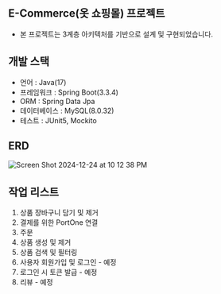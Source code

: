 ## E-Commerce(옷 쇼핑몰) 프로젝트
- 본 프로젝트는 3계층 아키텍처를 기반으로 설계 및 구현되었습니다.

## 개발 스택
- 언어 : Java(17)
- 프레임워크 : Spring Boot(3.3.4)
- ORM : Spring Data Jpa
- 데이터베이스 : MySQL(8.0.32)
- 테스트 : JUnit5, Mockito

## ERD
![Screen Shot 2024-12-24 at 10 12 38 PM](https://github.com/user-attachments/assets/f6a9c26b-7a60-4153-a9aa-389b1a78a5c3)

## 작업 리스트
1. 상품 장바구니 담기 및 제거
2. 결제를 위한 PortOne 연결
3. 주문 
4. 상품 생성 및 제거
5. 상품 검색 및 필터링
6. 사용자 회원가입 및 로그인 - 예정
7. 로그인 시 토큰 발급 - 예정
8. 리뷰 - 예정
